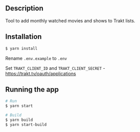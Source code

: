 ## Description

Tool to add monthly watched movies and shows to Trakt lists.

## Installation

```bash
$ yarn install
```

Rename `.env.example` to `.env`

Set `TRAKT_CLIENT_ID` and `TRAKT_CLIENT_SECRET` - https://trakt.tv/oauth/applications

## Running the app

```bash
# Run
$ yarn start

# Build
$ yarn build
$ yarn start-build
```
